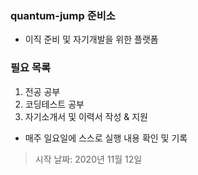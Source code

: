 ### quantum-jump 준비소
* 이직 준비 및 자기개발을 위한 플랫폼
### 필요 목록
1. 전공 공부
2. 코딩테스트 공부
3. 자기소개서 및 이력서 작성 & 지원

* 매주 일요일에 스스로 실행 내용 확인 및 기록

> 시작 날짜: 2020년 11월 12일

